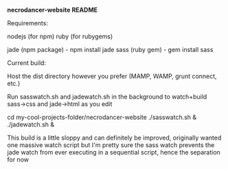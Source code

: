 __necrodancer-website README__

Requirements:

nodejs (for npm)
ruby (for rubygems)

jade (npm package) - npm install jade
sass (ruby gem) - gem install sass

Current build:

Host the dist directory however you prefer (MAMP, WAMP, grunt connect, etc.)

Run sasswatch.sh and jadewatch.sh in the background to watch+build sass->css and jade->html as you edit

cd my-cool-projects-folder/necrodancer-website
./sasswatch.sh &
./jadewatch.sh &

This build is a little sloppy and can definitely be improved, originally wanted one massive watch script but I'm pretty sure the sass watch prevents the jade watch from ever executing in a sequential script, hence the separation for now